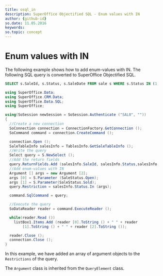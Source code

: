 ```yaml
---
title: osql_in
description: SuperOffice Objectified SQL - Enum values with IN
author: {github-id}
so.date: 11.05.2016
keywords: 
so.topic: concept
---
```


# Enum values with IN

The following example shows how to add enum-values with IN. The following SQL query is converted to SuperOffice Objectified SQL.

```SQL
SELECT s.SaleId, s.Status, s.SaleDate FROM sale s WHERE s.Status IN (1,2)
```

```csharp
using SuperOffice.Data;
using SuperOffice.CRM.Data;
using SuperOffice.Data.SQL;
using SuperOffice;

using(SoSession newSession = SoSession.Authenticate ("SAL0", ""))
{
  //Create a new connection
  SoConnection connection = ConnectionFactory.GetConnection ();
  SoCommand command = connection.CreateCommand ();

  connection.Open ();
  SaleTableInfo salesInfo = TablesInfo.GetSaleTableInfo ();
  //Write the query
  Select query = S.NewSelect ();
  //Add the return fields
  query.ReturnFields.Add (salesInfo.SaleId, salesInfo.Status,salesInfo.Saledate);
  //Add enum-values with IN
  Argument [] args = new Argument [2];
  args [0] = S.Parameter (SaleStatus.Open);
  args [1] = S.Parameter(SaleStatus.Sold);
  query.Restriction = salesInfo.Status.In (args);

  command.SqlCommand = query;

  //Execute the query
  SoDataReader reader = command.ExecuteReader ();

  while(reader.Read ())
    listBox1.Items.Add (reader [0].ToString () + " " + reader 
        [1].ToString () + " " + reader [2].ToString ());

  reader.Close ();
  connection.Close ();
}
```

In this example, we have added an array of argument objects to the `Restrictions` of the query.

The `Argument` class is inherited from the `QueryElement` class.
